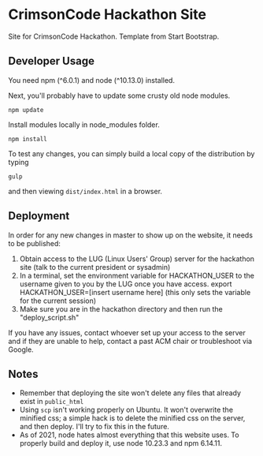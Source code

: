 # CrimsonCode Hackathon Site
Site for CrimsonCode Hackathon. Template from Start Bootstrap.

## Developer Usage
You need npm (^6.0.1) and node (^10.13.0) installed.

Next, you'll probably have to update some crusty old node modules.
```
npm update
```
Install modules locally in node_modules folder. 
```
npm install
```
To test any changes, you can simply build a local copy of the distribution by typing
```
gulp
```
and then viewing ```dist/index.html``` in a browser.

## Deployment
In order for any new changes in master to show up on the website, it needs to be published:
1. Obtain access to the LUG (Linux Users' Group) server for the hackathon site (talk to the current president or sysadmin)
2. In a terminal, set the environment variable for HACKATHON_USER to the username given to you by the LUG once you have access. 
   export HACKATHON_USER=[insert username here] (this only sets the variable for the current session)
3. Make sure you are in the hackathon directory and then run the "deploy_script.sh"

If you have any issues, contact whoever set up your access to the server and if they are unable to help, contact a past ACM chair or troubleshoot via Google.

## Notes
- Remember that deploying the site won't delete any files that already exist in ```public_html```
- Using ```scp``` isn't working properly on Ubuntu. It won't overwrite the minified css; a simple hack is to delete the minified css on the server, and then deploy. I'll try to fix this in the future.
- As of 2021, node hates almost everything that this website uses. To properly build and deploy it, use node 10.23.3 and npm 6.14.11. 